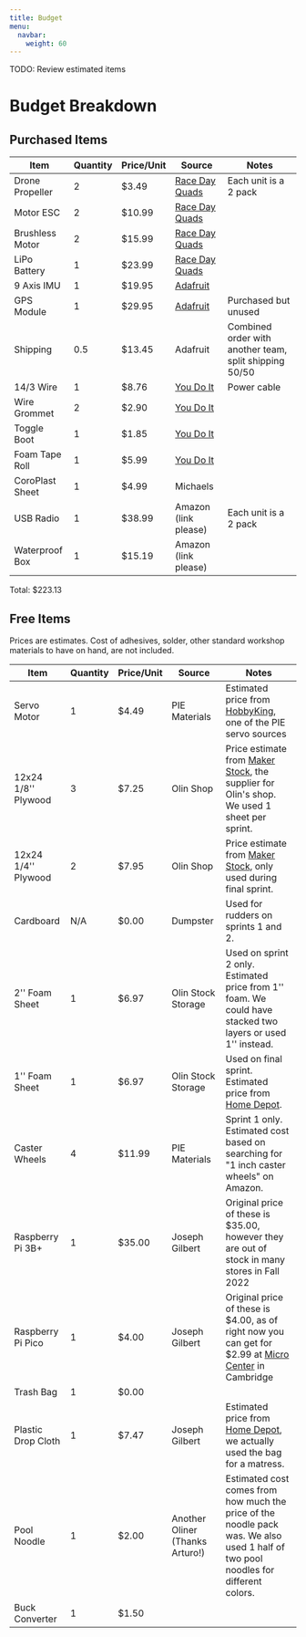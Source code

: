 ```yaml
---
title: Budget
menu:
  navbar:
    weight: 60
---
```


TODO: Review estimated items

# Budget Breakdown

## Purchased Items

| Item            | Quantity | Price/Unit | Source                                                                                                     | Notes                                                  |
|-----------------|----------|------------|------------------------------------------------------------------------------------------------------------|--------------------------------------------------------|
| Drone Propeller | 2        | $3.49      | [Race Day Quads](https://www.racedayquads.com/products/hq-ethix-s3-watermelon-props)                       | Each unit is a 2 pack                                  |
| Motor ESC       | 2        | $10.99     | [Race Day Quads](https://www.racedayquads.com/products/rdq-esc-30a-blheli_s-dshot600)                      |                                                        |
| Brushless Motor | 2        | $15.99     | [Race Day Quads](https://www.racedayquads.com/products/emax-eco-ii-series-2207-2400kv-motor)               |                                                        |
| LiPo Battery    | 1        | $23.99     | [Race Day Quads](https://www.racedayquads.com/products/rdq-series-14-8v-4s-1500mah-100c-lipo-battery-xt60) |                                                        |
| 9 Axis IMU      | 1        | $19.95     | [Adafruit](https://www.adafruit.com/product/5543)                                                          |                                                        |
| GPS Module      | 1        | $29.95     | [Adafruit](https://www.adafruit.com/product/5440)                                                          | Purchased but unused                                   |
| Shipping        | 0.5      | $13.45     | Adafruit                                                                                                   | Combined order with another team, split shipping 50/50 |
| 14/3 Wire       | 1        | $8.76      | [You Do It](https://www.youdoitelectronics.com/)                                                           | Power cable                                            |
| Wire Grommet    | 2        | $2.90      | [You Do It](https://www.youdoitelectronics.com/)                                                           |                                                        |
| Toggle Boot     | 1        | $1.85      | [You Do It](https://www.youdoitelectronics.com/)                                                           |                                                        |
| Foam Tape Roll  | 1        | $5.99      | [You Do It](https://www.youdoitelectronics.com/)                                                           |                                                        |
| CoroPlast Sheet | 1        | $4.99      | Michaels                                                                                                   |                                                        |
| USB Radio       | 1        | $38.99     | Amazon (link please)                                                                                       | Each unit is a 2 pack                                  |
| Waterproof Box  | 1        | $15.19     | Amazon (link please)                                                                                       |                                                        |

Total: $223.13


## Free Items

Prices are estimates. Cost of adhesives, solder, other standard workshop
materials to have on hand, are not included.

| Item                | Quantity | Price/Unit | Source                          | Notes                                                                                                                                                                                                  |
|---------------------|----------|------------|---------------------------------|--------------------------------------------------------------------------------------------------------------------------------------------------------------------------------------------------------|
| Servo Motor         | 1        | $4.49      | PIE Materials                   | Estimated price from [HobbyKing](https://hobbyking.com/en_us/hobbyking-hk15138d-standard-digital-servo-5-3kg-0-18sec-38g.html), one of the PIE servo sources                                           |
| 12x24 1/8'' Plywood | 3        | $7.25      | Olin Shop                       | Price estimate from [Maker Stock](https://makerstock.com/collections/wood/products/baltic-birch-plywood), the supplier for Olin's shop. We used 1 sheet per sprint.                                    |
| 12x24 1/4'' Plywood | 2        | $7.95      | Olin Shop                       | Price estimate from [Maker Stock](https://makerstock.com/collections/wood/products/baltic-birch-plywood), only used during final sprint.                                                               |
| Cardboard           | N/A      | $0.00      | Dumpster                        | Used for rudders on sprints 1 and 2.                                                                                                                                                                   |
| 2'' Foam Sheet      | 1        | $6.97      | Olin Stock Storage              | Used on sprint 2 only. Estimated price from 1'' foam. We could have stacked two layers or used 1'' instead.                                                                                            |
| 1'' Foam Sheet      | 1        | $6.97      | Olin Stock Storage              | Used on final sprint. Estimated price from [Home Depot](https://www.homedepot.com/p/Project-Panels-Formular-1-in-x-2-ft-x-2-ft-Rigid-Foam-Board-Insulation-Sheathing-PP1/203553730).                   |
| Caster Wheels       | 4        | $11.99     | PIE Materials                   | Sprint 1 only. Estimated cost based on searching for "1 inch caster wheels" on Amazon.                                                                                                                 |
| Raspberry Pi 3B+    | 1        | $35.00     | Joseph Gilbert                  | Original price of these is $35.00, however they are out of stock in many stores in Fall 2022                                                                                                           |
| Raspberry Pi Pico   | 1        | $4.00      | Joseph Gilbert                  | Original price of these is $4.00, as of right now you can get for $2.99 at [Micro Center](https://www.microcenter.com/product/661033/raspberry-pi-pico-microcontroller-development-board) in Cambridge |
| Trash Bag           | 1        | $0.00      |                                 |                                                                                                                                                                                                        |
| Plastic Drop Cloth  | 1        | $7.47      | Joseph Gilbert                  | Estimated price from [Home Depot](https://www.homedepot.com/p/HUSKY-9-ft-x-12-ft-0-7-mil-Drop-Cloth-3-Pack-DCHK-07-3-12/202518693), we actually used the bag for a matress.                            |
| Pool Noodle         | 1        | $2.00      | Another Oliner (Thanks Arturo!) | Estimated cost comes from how much the price of the noodle pack was. We also used 1 half of two pool noodles for different colors.                                                                     |
| Buck Converter      | 1        | $1.50      |                                 |                                                                                                                                                                                                        |
